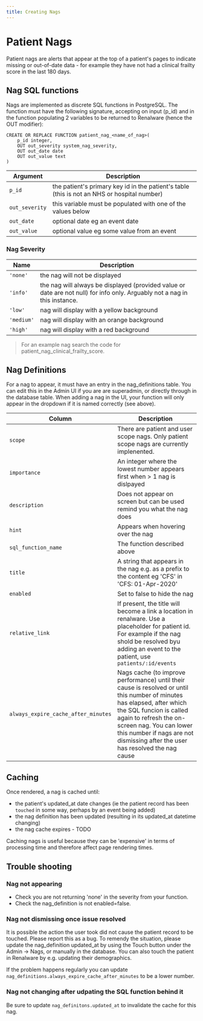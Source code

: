 ```yaml
---
title: Creating Nags
---
```


# Patient Nags

Patient nags are alerts that appear at the top of a patient's pages to indicate missing or
out-of-date data - for example they have not had a clinical frailty score in the last 180 days.

## Nag SQL functions

Nags are implemented as discrete SQL functions in PostgreSQL. The function must have the following
signature, accepting on input (p_id) and in the function populating 2 variables to be returned
to Renalware (hence the OUT modifier):

```
CREATE OR REPLACE FUNCTION patient_nag_<name_of_nag>(
    p_id integer,
    OUT out_severity system_nag_severity,
    OUT out_date date
    OUT out_value text
)
```

| Argument | Description |
| --- | -- |
| `p_id` | the patient's primary key id in the patient's table (this is not an NHS or hospital number) |
| `out_severity` | this variable must be populated with one of the values below |
| `out_date` | optional date eg an event date |
| `out_value` | optional value eg some value from an event |


### Nag Severity

| Name | Description |
| --- | ---- |
| `'none'` | the nag will not be displayed |
| `'info'` | the nag will always be displayed (provided value or date are not null) for info only. Arguably not a nag in this instance. |
| `'low'` | nag will display with a yellow background |
| `'medium'` | nag will display with an orange background |
| `'high'` | nag will display with a red background |

> For an example nag search the code for patient_nag_clinical_frailty_score.

## Nag Definitions

For a nag to appear, it must have an entry in the nag_definitions table. You can edit this in the
Admin UI if you are are superadmin, or directly through in the database table.
When adding a nag in the UI, your function will only appear in the dropdown if it is named correctly
(see above).

| Column | Description |
| --- | ----------- |
| `scope` | There are patient and user scope nags. Only patient scope nags are currently implenented. |
| `importance` | An integer where the lowest number appears first when > 1 nag is dislpayed |
| `description` | Does not appear on screen but can be used remind you what the nag does |
| `hint` | Appears when hovering over the nag |
| `sql_function_name` | The function described above |
| `title` | A string that appears in the nag e.g. as a prefix to the content eg 'CFS' in 'CFS: 01-Apr-2020' |
| `enabled` | Set to false to hide the nag |
| `relative_link` | If present, the title will become a link a location in renalware. Use a placeholder for patient id. For example if the nag shold be resolved byu adding an event to the patient, use `patients/:id/events` |
| `always_expire_cache_after_minutes` | Nags cache (to improve performance) until their cause is resolved or until this number of minutes has elapsed, after which the SQL funcion is called again to refresh the on-screen nag. You can lower this number if nags are not dismissing after the user has resolved the nag cause|


## Caching

Once rendered, a nag is cached until:

- the patient's updated_at date changes (ie the patient record has been `touched` in some way,
perhaps by an event being added)
- the nag definition has been updated (resulting in its updated_at datetime changing)
- the nag cache expires - TODO

Caching nags is useful because they can be 'expensive' in terms of processing time and therefore affect page rendering times.

## Trouble shooting

### Nag not appearing
- Check you are not returning 'none' in the severity from your function.
- Check the nag_definition is not enabled=false.

### Nag not dismissing once issue resolved

It is possible the action the user took did not cause the patient record to be touched. Please report this as a bug.
To remendy the situation, please update the nag_definition updated_at by using the Touch button under the Admin -> Nags, or manually in the database.
You can also touch the patient in Renalware by e.g. updating their demographics.

If the problem happens regularly you can update `nag_definitions.always_expire_cache_after_minutes` to be a lower number.

### Nag not changing after udpating the SQL function behind it

Be sure to update `nag_definitons.updated_at` to invalidate the cache for this nag.
